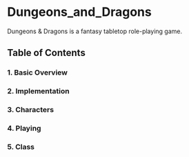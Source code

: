 # Dungeons_and_Dragons
Dungeons & Dragons is a fantasy tabletop role-playing game.
## Table of Contents

### 1. Basic Overview
### 2. Implementation
### 3. Characters
### 4. Playing
### 5. Class